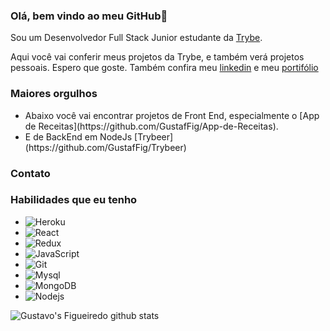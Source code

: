 ### Olá, bem vindo ao meu GitHub👋

Sou um Desenvolvedor Full Stack Junior estudante da [Trybe](https://www.betrybe.com/).

Aqui você vai conferir meus projetos da Trybe, e também verá projetos pessoais.
Espero que goste.
Também confira meu [linkedin](www.linkedin.com/in/gustavo-hm-figueiredo) e meu [portifólio](https://gustaffig.github.io/)

### Maiores orgulhos
<ul>
  <li>
    Abaixo você vai encontrar projetos de Front End, especialmente o [App de Receitas](https://github.com/GustafFig/App-de-Receitas).
  </li>
  <li>
    E de BackEnd em NodeJs [Trybeer](https://github.com/GustafFig/Trybeer)
  </li>
</ul>

### Contato

### Habilidades que eu tenho
<ul>
  <li>
    <img alt="Heroku" src="https://img.shields.io/badge/-Heroku-430098?style=flat-square&logo=heroku&logoColor=white" />
  </li>
  <li>
    <img alt="React" src="https://img.shields.io/badge/-React-45b8d8?style=flat-square&logo=react&logoColor=white" />
  </li>
  <li>
    <img alt="Redux" src="https://img.shields.io/badge/-Redux-764ABC?style=flat-square&logo=redux&logoColor=white" />
  </li>
  <li>
    <img alt="JavaScript" src="https://img.shields.io/badge/-JS-yellow" />
  </li>
  <li>
    <img alt="Git" src="https://img.shields.io/badge/-Git-F05032?style=flat-square&logo=git&logoColor=white" />
  </li>
  <li>
    <img alt="Mysql" src="https://img.shields.io/badge/-MySql-4479A1?style=flat-square&logo=mysql&logoColor=white" />
  </li>
  <li>
    <img alt="MongoDB"
      src="https://img.shields.io/badge/-MongoDB-13aa52?style=flat-square&logo=mongodb&logoColor=white" />
  </li>
  <li>
    <img alt="Nodejs"
      src="https://img.shields.io/badge/-Nodejs-43853d?style=flat-square&logo=Node.js&logoColor=white" />
  </li>
</ul>

![Gustavo's Figueiredo github stats](https://github-readme-stats.vercel.app/api?username=gustaffig&hide=contribs,prs&count_private=true)

